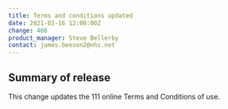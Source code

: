 ```yaml
---
title: Terms and conditions updated
date: 2021-02-16 12:00:00Z
change: 466
product_manager: Steve Bellerby
contact: james.beeson2@nhs.net
---
```


## Summary of release

This change updates the 111 online Terms and Conditions of use.
